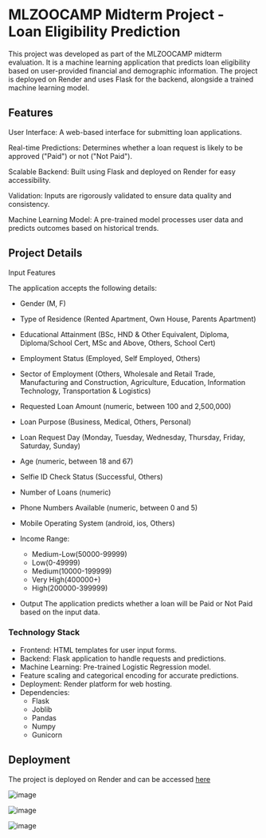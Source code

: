 # MLZOOCAMP Midterm Project - Loan Eligibility Prediction
This project was developed as part of the MLZOOCAMP midterm evaluation. It is a machine learning application that predicts loan eligibility based on user-provided financial and demographic information. The project is deployed on Render and uses Flask for the backend, alongside a trained machine learning model.

## Features
User Interface: A web-based interface for submitting loan applications.

Real-time Predictions: Determines whether a loan request is likely to be approved ("Paid") or not ("Not Paid").

Scalable Backend: Built using Flask and deployed on Render for easy accessibility.

Validation: Inputs are rigorously validated to ensure data quality and consistency.

Machine Learning Model: A pre-trained model processes user data and predicts outcomes based on historical trends.

## Project Details
Input Features

The application accepts the following details:

- Gender (M, F)

- Type of Residence (Rented Apartment, Own House, Parents Apartment)

- Educational Attainment (BSc, HND & Other Equivalent, Diploma, Diploma/School Cert, MSc and Above, Others, School Cert)
- Employment Status (Employed, Self Employed, Others)
- Sector of Employment (Others, Wholesale and Retail Trade, Manufacturing and Construction, Agriculture, Education, Information Technology, Transportation & Logistics)
- Requested Loan Amount (numeric, between 100 and 2,500,000)
- Loan Purpose (Business, Medical, Others, Personal)
- Loan Request Day (Monday, Tuesday, Wednesday, Thursday, Friday, Saturday, Sunday)
- Age (numeric, between 18 and 67)
- Selfie ID Check Status (Successful, Others)
- Number of Loans (numeric)
- Phone Numbers Available (numeric, between 0 and 5)
- Mobile Operating System (android, ios, Others)
- Income Range:
    - Medium-Low(50000-99999)
    - Low(0-49999)
    - Medium(10000-199999)
    - Very High(400000+)
    - High(200000-399999)
- Output
The application predicts whether a loan will be Paid or Not Paid based on the input data.

### Technology Stack
- Frontend: HTML templates for user input forms.
- Backend: Flask application to handle requests and predictions.
- Machine Learning: Pre-trained Logistic Regression model.
- Feature scaling and categorical encoding for accurate predictions.
- Deployment: Render platform for web hosting.
- Dependencies:
    - Flask
    - Joblib
    - Pandas
    - Numpy
    - Gunicorn

## Deployment
The project is deployed on Render and can be accessed [here](https://ml-zoocamp-midterm-project.onrender.com)


![image](https://github.com/user-attachments/assets/0ee8fd7d-0f3c-4889-aebc-abedb62cc687)

![image](https://github.com/user-attachments/assets/48e4a4ff-af49-4ee6-9010-a22a66ab9d81)



![image](https://github.com/user-attachments/assets/3a52f247-45eb-4722-83b2-0610b979f6fa)
